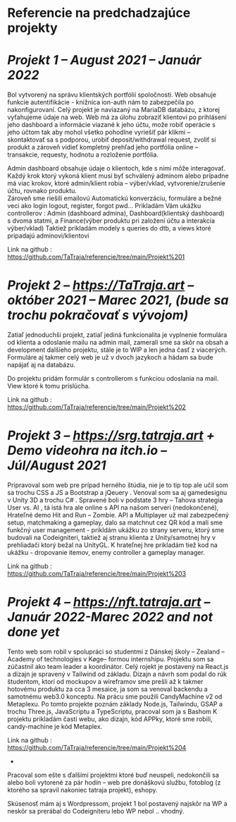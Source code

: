 # Referencie na predchadzajúce projekty

# *Projekt 1 – August 2021 – Január 2022*

Bol vytvorený na správu klientských portfólií spoločnosti.
Web obsahuje funkcie autentifikácie - knižnica ion-auth nám to zabezpečila po nakonfigurovaní.
Celý projekt je naviazaný na MariaDB databázu, z ktorej vyťahujeme údaje na web. 
Web má za úlohu zobraziť klientovi po prihlásení jeho dashboard a informácie viazané k jeho účtu, može robiť operácie s jeho účtom tak aby mohol všetko pohodlne vyriešiť pár klikmi – skontaktovať sa s podporou, urobiť deposit/withdrawal request, zvoliť si produkt a zároveň vidieť kompletný prehľad jeho portfólia online – transakcie, requesty, hodnotu a rozloženie portfólia.

Admin dashboard obsahuje údaje o klientoch, kde s nimi môže interagovať. Každý krok ktorý vykoná klient musí byť schválený adminom alebo prípadne má viac krokov, ktoré admin/klient robia – výber/vklad, vytvorenie/zrušenie účtu, rovnako produktu.  
Zároveň sme riešili emailovú Automatickú konverzáciu, formuláre a bežné veci ako login logout, register, forgot pwd... 
Prikladám Vám ukážku controllerov : Admin (dashboard admina), Dashboard(klientský dashboard) s dvoma statmi, a Finance(výber produktu pri založení účtu a interakcia výber/vklad)
Taktiež prikladám modely s queries do dtb, a views ktoré pripadajú adminovi/klientovi

Link na github : https://github.com/TaTraja/referencie/tree/main/Projekt%201

# *Projekt 2 – https://TaTraja.art – október 2021 – Marec 2021, (bude sa trochu pokračovať s vývojom)*

Zatiaľ jednoduchši projekt, zatiaľ jediná funkcionalita je vyplnenie formulára od klienta a odoslanie mailu na admin mail, zamerali sme sa skôr na obsah a development dalšieho projektu, stále je to WIP a len jedna časť z viacerých.
Formuláre aj takmer celý web je už v dvoch jazykoch a hádam sa bude napájať aj na databázu.

Do projektu pridám formulár s controllerom s funkciou odoslania na mail. View ktoré k tomu prislúcha. 

Link na github : https://github.com/TaTraja/referencie/tree/main/Projekt%202

# *Projekt 3 – https://srg.tatraja.art + Demo videohra na itch.io – Júl/August 2021*

Pripravoval som web pre prípad herného štúdia, nie je to tip top ale učil som sa trochu CSS a JS a Bootstrap a jQeuery .
Venoval som sa aj gamedesignu v Unity 3D a trochu C# .
Spravené boli v podstate 3 hry – Tahova strategia User vs. AI , tá istá hra ale online s API na našom serveri (nedokončené), Hrateľné demo Hit and Run – Zombie.
API a Multiplayer už mal zabezpečený setup, matchmaking a gameplay, dalo sa matchnut cez QR kód a mali sme funkčný user management - prikldám ukážku zo strany serveru, ktorý sme budovali na Codeigniteri, taktiež aj stranu klienta z Unity/samotnej hry v prehliadači ktorý bežal na UnityGL.
K hrateľnej hre prikladám tiež kod na ukážku - dropovanie itemov, enemy controller a gameplay manager.

Link na github : https://github.com/TaTraja/referencie/tree/main/Projekt%203

# *Projekt 4 – https://nft.tatraja.art – Január 2022-Marec 2022 and not done yet*

Tento web som robil v spolupráci so studentmi z Dánskej školy – Zealand – Academy of technologies v Køge– formou internshipu. 
Projektu som sa zúčastnil ako team leader a koordinátor. Celý rojekt je postavený na React.js a dizajn je spravený v Tailwind od základu. Dizajn a návrh som podal do rúk študentom, ktorí od mockupov a wireframov sme prešli až k takmer hotovému produktu za cca 3 mesaice, ja som sa venoval backendu a samotnému web3.0 konceptu. Na prácu sme použili CandyMachine v2 od Metaplexu. Po tomto projekte poznám základy Node.js, Tailwindu, GSAP a trochu Three.js, JavaScriptu a TypeScriptu, pracoval som ja s Bashom
K projektu prikladám časti webu, ako dizajn, kód APPky, ktoré sme robili, candy-machine je kód Metaplex.


Link na github : https://github.com/TaTraja/referencie/tree/main/Projekt%204

*
Pracoval som ešte s ďalšími projektmi ktoré buď neuspeli, nedokončili sa alebo boli vytorené za pár hodín 
– web pre donáškovú službu, fotoblog (z ktorého sa spravil nakoniec tatraja projekt), eshopy. 

Skúsenosť mám aj s Wordpressom, projekt 1 bol postavený najskôr na WP a neskôr sa prerábal do Codeigniteru lebo WP nebol .. vhodný.

